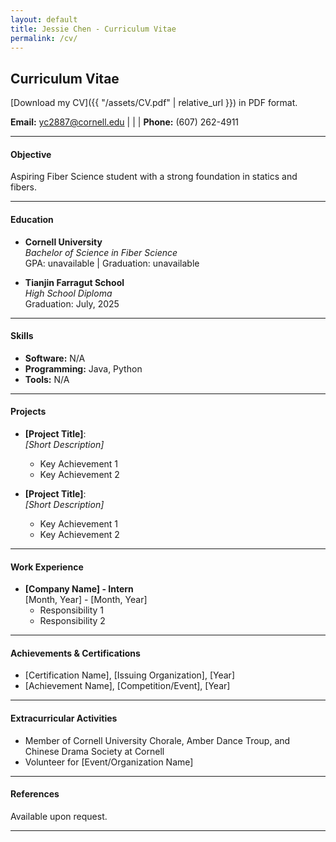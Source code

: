 ```yaml
---
layout: default
title: Jessie Chen - Curriculum Vitae
permalink: /cv/
---
```

## Curriculum Vitae

[Download my CV]({{ "/assets/CV.pdf" | relative_url }}) in PDF format.


**Email:** [yc2887@cornell.edu](mailto:yc2887@cornell.edu) | | | **Phone:** (607) 262-4911

---

#### Objective
Aspiring Fiber Science student with a strong foundation in statics and fibers.

---

#### Education
- **Cornell University**  
  *Bachelor of Science in Fiber Science*  
  GPA: unavailable | Graduation: unavailable

- **Tianjin Farragut School**  
  *High School Diploma*  
  Graduation: July, 2025

---

#### Skills
- **Software:** N/A  
- **Programming:** Java, Python  
- **Tools:** N/A  

---

#### Projects
- **[Project Title]**:  
  *[Short Description]*  
  - Key Achievement 1  
  - Key Achievement 2  

- **[Project Title]**:  
  *[Short Description]*  
  - Key Achievement 1  
  - Key Achievement 2  

---

#### Work Experience
- **[Company Name] - Intern**  
  [Month, Year] - [Month, Year]  
  - Responsibility 1  
  - Responsibility 2  

---

#### Achievements & Certifications
- [Certification Name], [Issuing Organization], [Year]  
- [Achievement Name], [Competition/Event], [Year]  

---

#### Extracurricular Activities
- Member of Cornell University Chorale, Amber Dance Troup, and Chinese Drama Society at Cornell  
- Volunteer for [Event/Organization Name]  

---

#### References
Available upon request.

---
